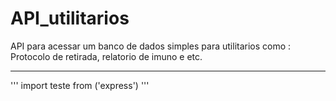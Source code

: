 # API_utilitarios
 API para acessar um banco de dados simples para utilitarios como : Protocolo de retirada, relatorio de imuno e etc.
 
 ---
'''
import teste from ('express')
'''
